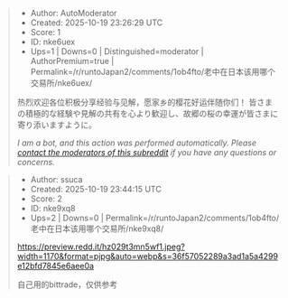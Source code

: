 > - Author: AutoModerator
> - Created: 2025-10-19 23:26:29 UTC
> - Score: 1
> - ID: nke6uex
> - Ups=1 | Downs=0 | Distinguished=moderator | AuthorPremium=true | Permalink=/r/runtoJapan2/comments/1ob4fto/老中在日本该用哪个交易所/nke6uex/
>
> 热烈欢迎各位积极分享经验与见解，愿家乡的樱花好运伴随你们！
> 皆さまの積極的な経験や見解の共有を心より歓迎し、故郷の桜の幸運が皆さまに寄り添いますように。
> 
> *I am a bot, and this action was performed automatically. Please [contact the moderators of this subreddit](/message/compose/?to=/r/runtoJapan2) if you have any questions or concerns.*

> - Author: ssuca
> - Created: 2025-10-19 23:44:15 UTC
> - Score: 2
> - ID: nke9xq8
> - Ups=2 | Downs=0 | Permalink=/r/runtoJapan2/comments/1ob4fto/老中在日本该用哪个交易所/nke9xq8/
>
> https://preview.redd.it/hz029t3mn5wf1.jpeg?width=1170&format=pjpg&auto=webp&s=36f57052289a3ad1a5a4299e12bfd7845e6aee0a
> 
> 自己用的bittrade，仅供参考
